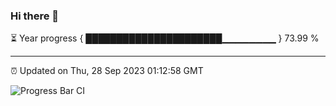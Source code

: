### Hi there 👋

⏳ Year progress { ██████████████████████▁▁▁▁▁▁▁▁ } 73.99 %

---

⏰ Updated on Thu, 28 Sep 2023 01:12:58 GMT

![Progress Bar CI](https://github.com/ZhaoGui/ZhaoGui/workflows/Progress%20Bar%20CI/badge.svg)
